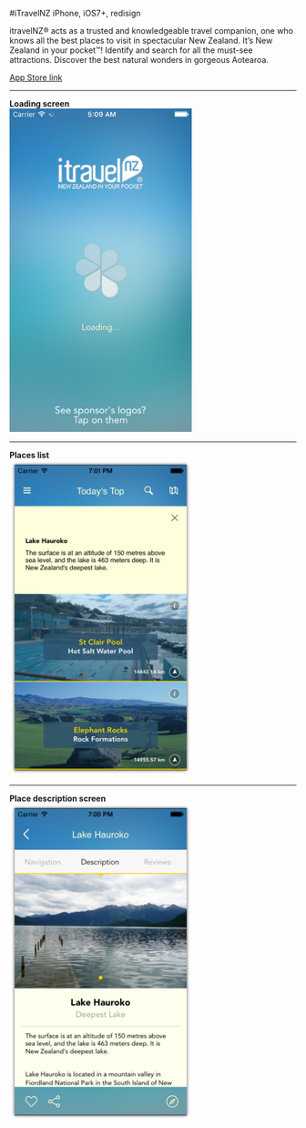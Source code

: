 #iTravelNZ
iPhone, iOS7+, redisign

itravelNZ® acts as a trusted and knowledgeable travel companion, one who knows all the best places to visit in spectacular New Zealand. It’s New Zealand in your pocket™! Identify and search for all the must-see attractions. Discover the best natural wonders in gorgeous Aotearoa.  

[App Store link](https://itunes.apple.com/app/id409098753)  

---
**Loading screen**   
<img src="screenshots/1.png" width="320">  

---
**Places list**  
<img src="screenshots/2.png" width="320">  

---
**Place description screen**  
<img src="screenshots/3.png" width="320">  